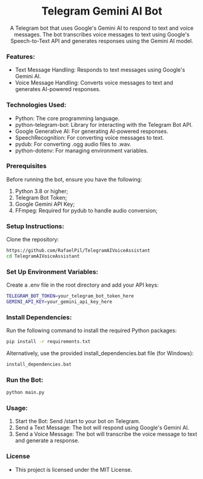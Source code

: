 <h1 align="center">Telegram Gemini AI Bot</h1>
<p align="center">A Telegram bot that uses Google's Gemini AI to respond to text and voice messages. The bot transcribes voice messages to text using Google's Speech-to-Text API and generates responses using the Gemini AI model.</p>

### Features:
- Text Message Handling: Responds to text messages using Google's Gemini AI.
- Voice Message Handling: Converts voice messages to text and generates AI-powered responses.

### Technologies Used:
- Python: The core programming language.
- python-telegram-bot: Library for interacting with the Telegram Bot API.
- Google Generative AI: For generating AI-powered responses.
- SpeechRecognition: For converting voice messages to text.
- pydub: For converting .ogg audio files to .wav.
- python-dotenv: For managing environment variables.

### Prerequisites
Before running the bot, ensure you have the following:
1. Python 3.8 or higher;
2. Telegram Bot Token;
3. Google Gemini API Key;
4. FFmpeg: Required for pydub to handle audio conversion;

### Setup Instructions:
Clone the repository:
```bash
https://github.com/RafaelPil/TelegramAIVoiceAssistant
cd TelegramAIVoiceAssistant
```

### Set Up Environment Variables:
Create a .env file in the root directory and add your API keys:
```bash
TELEGRAM_BOT_TOKEN=your_telegram_bot_token_here
GEMINI_API_KEY=your_gemini_api_key_here
```

### Install Dependencies:
Run the following command to install the required Python packages:
```bash
pip install -r requirements.txt
```
Alternatively, use the provided install_dependencies.bat file (for Windows):
```bash
install_dependencies.bat
```

### Run the Bot:
```bash
python main.py
```

### Usage:
1. Start the Bot: Send /start to your bot on Telegram.
2. Send a Text Message: The bot will respond using Google's Gemini AI.
3. Send a Voice Message: The bot will transcribe the voice message to text and generate a response.

### License
- This project is licensed under the MIT License. 
